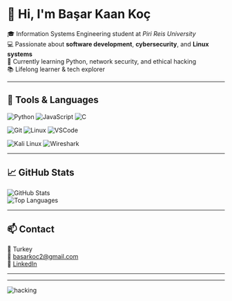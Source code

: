 # 👋 Hi, I'm Başar Kaan Koç

🎓 Information Systems Engineering student at *Piri Reis University*  
💻 Passionate about **software development**, **cybersecurity**, and **Linux systems**  
🌱 Currently learning Python, network security, and ethical hacking  
📚 Lifelong learner & tech explorer

---

## 🧰 Tools & Languages

![Python](https://img.shields.io/badge/Python-3776AB?style=for-the-badge&logo=python&logoColor=white)
![JavaScript](https://img.shields.io/badge/JavaScript-F7DF1E?style=for-the-badge&logo=javascript&logoColor=black)
![C](https://img.shields.io/badge/C-00599C?style=for-the-badge&logo=c&logoColor=white)

![Git](https://img.shields.io/badge/Git-F05032?style=for-the-badge&logo=git&logoColor=white)
![Linux](https://img.shields.io/badge/Linux-FCC624?style=for-the-badge&logo=linux&logoColor=black)
![VSCode](https://img.shields.io/badge/VSCode-007ACC?style=for-the-badge&logo=visual-studio-code&logoColor=white)

![Kali Linux](https://img.shields.io/badge/Kali_Linux-557C94?style=for-the-badge&logo=kalilinux&logoColor=white)
![Wireshark](https://img.shields.io/badge/Wireshark-1679A7?style=for-the-badge&logo=wireshark&logoColor=white)

---

## 📈 GitHub Stats

![GitHub Stats](https://github-readme-stats.vercel.app/api?username=basarkaankoc&show_icons=true&theme=tokyonight)  
![Top Languages](https://github-readme-stats.vercel.app/api/top-langs/?username=basarkaankoc&layout=compact&theme=tokyonight)

---

## 📫 Contact

📍 Turkey  
📧 basarkoc2@gmail.com  
🔗 [LinkedIn](https://www.linkedin.com/in/başar-kaan-koç)

---

---

![hacking](https://media1.giphy.com/media/v1.Y2lkPTc5MGI3NjExMzdyNzB1Y2k1bHRmMWljb3QyNTZpNnI1OWJoeTJqZWc3eTU1b3RjeSZlcD12MV9pbnRlcm5hbF9naWZfYnlfaWQmY3Q9Zw/78XCFBGOlS6keY1Bil/giphy.gif)


<!--
**basarkaankoc/basarkaankoc** is a ✨ _special_ ✨ repository because its `README.md` (this file) appears on your GitHub profile.

Here are some ideas to get you started:

- 🔭 I’m currently working on ...
- 🌱 I’m currently learning ...
- 👯 I’m looking to collaborate on ...
- 🤔 I’m looking for help with ...
- 💬 Ask me about ...
- 📫 How to reach me: ...
- 😄 Pronouns: ...
- ⚡ Fun fact: ...
-->
